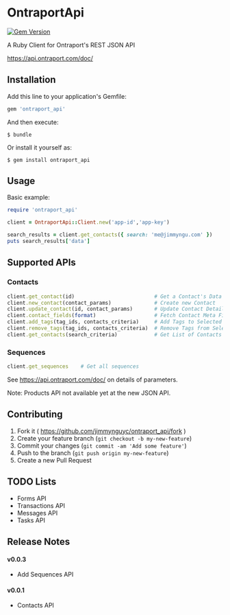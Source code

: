 # OntraportApi

[![Gem Version](https://badge.fury.io/rb/ontraport_api.svg)](http://badge.fury.io/rb/ontraport_api)

A Ruby Client for Ontraport's REST JSON API 

https://api.ontraport.com/doc/

## Installation

Add this line to your application's Gemfile:

```ruby
gem 'ontraport_api'
```

And then execute:

    $ bundle

Or install it yourself as:

    $ gem install ontraport_api

## Usage

Basic example: 

```ruby
require 'ontraport_api'

client = OntraportApi::Client.new('app-id','app-key')

search_results = client.get_contacts({ search: 'me@jimmyngu.com' })
puts search_results['data']
```

## Supported APIs

### Contacts

```ruby
client.get_contact(id)                          # Get a Contact's Data
client.new_contact(contact_params)              # Create new Contact
client.update_contact(id, contact_params)       # Update Contact Details
client.contact_fields(format)                   # Fetch Contact Meta Fields
client.add_tags(tag_ids, contacts_criteria)     # Add Tags to Selected Contacts
client.remove_tags(tag_ids, contacts_criteria)  # Remove Tags from Selected Contacts
client.get_contacts(search_criteria)            # Get List of Contacts based on Search Criteria
```

### Sequences

```ruby
client.get_sequences    # Get all sequences
```

See https://api.ontraport.com/doc/ on details of parameters.

Note: Products API not available yet at the new JSON API.

## Contributing

1. Fork it ( https://github.com/jimmynguyc/ontraport_api/fork )
2. Create your feature branch (`git checkout -b my-new-feature`)
3. Commit your changes (`git commit -am 'Add some feature'`)
4. Push to the branch (`git push origin my-new-feature`)
5. Create a new Pull Request


## TODO Lists

- Forms API
- Transactions API
- Messages API
- Tasks API

## Release Notes

#### v0.0.3
- Add Sequences API

#### v0.0.1
- Contacts API
